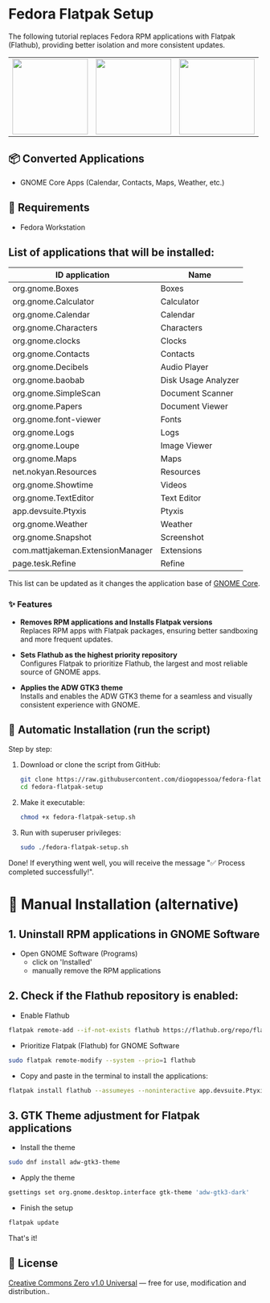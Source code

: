 # Fedora Flatpak Setup

The following tutorial replaces Fedora RPM applications with Flatpak (Flathub), providing better isolation and more consistent updates.

<table>
  <tr>
    <td><img src="https://fedoraproject.org/w/uploads/2/2d/Logo_fedoralogo.png" width="150" /></td>
    <td><img src="https://upload.wikimedia.org/wikipedia/commons/thumb/8/8a/Flatpak_Logo.svg/640px-Flatpak_Logo.svg.png" width="150" /></td>
    <td><img src="https://apps.gnome.org/assets/overview-illustration/disability-pride-month.svg" width="150" /></td>
  </tr>
</table>



## 📦 Converted Applications

* GNOME Core Apps (Calendar, Contacts, Maps, Weather, etc.)

## 🔧 Requirements

* Fedora Workstation


## List of applications that will be installed:
 


| ID application                        | Name                  |
|----------------------------------------|-----------------------|
| org.gnome.Boxes                       | Boxes                 |
| org.gnome.Calculator                   | Calculator            |
| org.gnome.Calendar                     | Calendar              |
| org.gnome.Characters                   | Characters            |
| org.gnome.clocks                       | Clocks                |
| org.gnome.Contacts                     | Contacts              |
| org.gnome.Decibels                     | Audio Player          |
| org.gnome.baobab                       | Disk Usage Analyzer   |
| org.gnome.SimpleScan                   | Document Scanner      |
| org.gnome.Papers                       | Document Viewer       |
| org.gnome.font-viewer                  | Fonts                 |
| org.gnome.Logs                         | Logs                  |
| org.gnome.Loupe                        | Image Viewer          |
| org.gnome.Maps                         | Maps                  |
| net.nokyan.Resources                   | Resources             |
| org.gnome.Showtime                     | Videos                |
| org.gnome.TextEditor                   | Text Editor           |
| app.devsuite.Ptyxis                    | Ptyxis                |
| org.gnome.Weather                      | Weather               |
| org.gnome.Snapshot                     | Screenshot            |
| com.mattjakeman.ExtensionManager        | Extensions            |
| page.tesk.Refine                       | Refine                |



This list can be updated as it changes the application base of [GNOME Core](https://apps.gnome.org/).

### ✨ Features

- **Removes RPM applications and Installs Flatpak versions**  
  Replaces RPM apps with Flatpak packages, ensuring better sandboxing and more frequent updates.

- **Sets Flathub as the highest priority repository**  
  Configures Flatpak to prioritize Flathub, the largest and most reliable source of GNOME apps.

- **Applies the ADW GTK3 theme**  
  Installs and enables the ADW GTK3 theme for a seamless and visually consistent experience with GNOME. 

## 🚀 Automatic Installation (run the script)

Step by step:

1. Download or clone the script from GitHub:
   ```bash
   git clone https://raw.githubusercontent.com/diogopessoa/fedora-flatpak-setup/main/fedora-flatpak-setup.git
   cd fedora-flatpak-setup
   ```

2. Make it executable:

   ```bash
   chmod +x fedora-flatpak-setup.sh
   ```

3. Run with superuser privileges:

   ```bash
   sudo ./fedora-flatpak-setup.sh
   ```

Done! If everything went well, you will receive the message "✅ Process completed successfully!".

# 🔨 Manual Installation (alternative)

## 1. Uninstall RPM applications in GNOME Software  
- Open GNOME Software (Programs)  
  - click on 'Installed'  
  - manually remove the RPM applications 

## 2. Check if the Flathub repository is enabled:

- Enable Flathub
```bash
flatpak remote-add --if-not-exists flathub https://flathub.org/repo/flathub.flatpakrepo
```

- Prioritize Flatpak (Flathub) for GNOME Software
```bash
sudo flatpak remote-modify --system --prio=1 flathub
```

- Copy and paste in the terminal to install the applications:

```bash
flatpak install flathub --assumeyes --noninteractive app.devsuite.Ptyxis com.mattjakeman.ExtensionManager net.nokyan.Resources org.gnome.baobab org.gnome.Boxes org.gnome.Calculator org.gnome.Calendar org.gnome.Characters org.gnome.clocks org.gnome.Contacts org.gnome.Decibels org.gnome.font-viewer org.gnome.Logs org.gnome.Loupe org.gnome.Maps org.gnome.Papers org.gnome.Showtime org.gnome.SimpleScan org.gnome.Snapshot org.gnome.TextEditor org.gnome.Weather page.tesk.Refine
```



## 3. GTK Theme adjustment for Flatpak applications


- Install the theme
```bash
sudo dnf install adw-gtk3-theme
```

- Apply the theme
```bash
gsettings set org.gnome.desktop.interface gtk-theme 'adw-gtk3-dark'
```

- Finish the setup
```bash
flatpak update
```

That's it!

## 📄 License

[Creative Commons Zero v1.0 Universal](https://creativecommons.org/publicdomain/zero/1.0/deed.pt-br) — free for use, modification and distribution..

